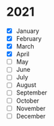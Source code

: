 # 2021
- [x] January
- [x] February
- [x] March
- [x] April
- [ ] May
- [ ] June
- [ ] July
- [ ] August
- [ ] September
- [ ] October
- [ ] November
- [ ] December